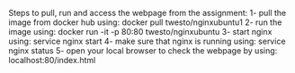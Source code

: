 Steps to pull, run and access the webpage from the assignment:
  1- pull the image from docker hub using: docker pull twesto/nginxubuntu1 
  2- run the image using: docker run -it -p 80:80 twesto/nginxubuntu
  3- start nginx using: service nginx start
  4- make sure that nginx is running using: service nginx status
  5- open your local browser to check the webpage by using: localhost:80/index.html
